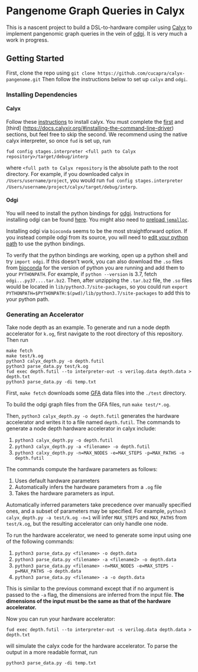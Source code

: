 Pangenome Graph Queries in Calyx
================================

This is a nascent project to build a DSL-to-hardware compiler using [Calyx][] to implement pangenomic graph queries in the vein of [odgi][].
It is very much a work in progress.

Getting Started
---------------

First, clone the repo using 
```git clone https://github.com/cucapra/calyx-pangenome.git```
Then follow the instructions below to set up `calyx` and `odgi`.

### Installing Dependencies

#### Calyx
Follow these [instructions](https://docs.calyxir.org/) to install calyx. You must complete the [first](https://docs.calyxir.org/#compiler-installation) and [third] (https://docs.calyxir.org/#installing-the-command-line-driver) sections, but feel free to skip the second. We recommend using the native calyx interpreter, so once `fud` is set up, run
```
fud config stages.interpreter <full path to Calyx repository>/target/debug/interp
```
where `<full path to Calyx repository` is the absolute path to the root directory. For example, if you downloaded calyx in `/Users/username/project`, you would run `fud config stages.interpreter /Users/username/project/calyx/target/debug/interp`.

#### Odgi

You will need to install the python bindings for [odgi]. Instructions for installing odgi can be found [here](https://odgi.readthedocs.io/en/latest/rst/installation.html). You might also need to [preload `jemalloc`](https://odgi.readthedocs.io/en/latest/rst/binding/usage.html#optimise).

Installing odgi via `bioconda` seems to be the most straightforward option. If you instead compile odgi from its source, you will need to [edit your python path](https://odgi.readthedocs.io/en/latest/rst/binding/usage.html) to use the python bindings.

To verify that the python bindings are working, open up a python shell and try `import odgi`. If this doesn't work, you can also download the `.so` files from [bioconda](https://anaconda.org/bioconda/odgi/files) for the version of python you are running and add them to your `PYTHONPATH`. For example, if `python --version` is 3.7, fetch `odgi...py37....tar.bz2`. Then, after unzipping the `.tar.bz2` file, the `.so` files would be located in `lib/python3.7/site-packages`, so you could run `export PYTHONPATH=$PYTHONPATH:$(pwd)/lib/python3.7/site-packages` to add this to your python path.

### Generating an Accelerator

Take node depth as an example. To generate and run a node depth accelerator for `k.og`, first navigate to the root directory of this repository. Then run
```
make fetch
make test/k.og
python3 calyx_depth.py -o depth.futil
python3 parse_data.py test/k.og
fud exec depth.futil --to interpreter-out -s verilog.data depth.data > depth.txt
python3 parse_data.py -di temp.txt
```

First, `make fetch` downloads some [GFA][] data files into the `./test` directory.

To build the odgi graph files from the GFA files, run `make test/*.og`.

Then, `python3 calyx_depth.py -o depth.futil` generates the hardware accelerator and writes it to a file named `depth.futil`. The commands to generate a node depth hardware accelerator in calyx include:

1. `python3 calyx_depth.py -o depth.futil`
2. `python3 calyx_depth.py -a <filename> -o depth.futil`
3. `python3 calxy_depth.py -n=MAX_NODES -e=MAX_STEPS -p=MAX_PATHS -o depth.futil`

The commands compute the hardware parameters as follows:
1. Uses default hardware parameters
2. Automatically infers the hardware parameters from a `.og` file
3. Takes the hardware parameters as input.

Automatically inferred parameters take precedence over manually specified ones, and a subset of parameters may be specified. For example, `python3 calyx_depth.py -a test/k.og -n=1` will infer `MAX_STEPS` and `MAX_PATHS` from `test/k.og`, but the resulting accelerator can only handle one node.

To run the hardware accelerator, we need to generate some input using one of the following commands:

1. `python3 parse_data.py <filename> -o depth.data`
2. `python3 parse_data.py <filename> -a <filename2> -o depth.data`
3. `python3 parse_data.py <filename> -n=MAX_NODES -e=MAX_STEPS -p=MAX_PATHS -o depth.data`
4. `python3 parse_data.py <filename> -a -o depth.data`
    
This is similar to the previous command except that if no argument is passed to the `-a` flag, the dimensions are inferred from the input file. **The dimensions of the input must be the same as that of the hardware accelerator.**

Now you can run your hardware accelerator: 

``` 
fud exec depth.futil --to interpreter-out -s verilog.data depth.data > depth.txt
```
    
will simulate the calyx code for the hardware accelerator. To parse the output in a more readable format, run
    
```
python3 parse_data.py -di temp.txt
```

[calyx]: https://calyxir.org
[odgi]: https://odgi.readthedocs.io/en/latest/
[gfa]: https://www.ncbi.nlm.nih.gov/pmc/articles/PMC8006571/#FN8
